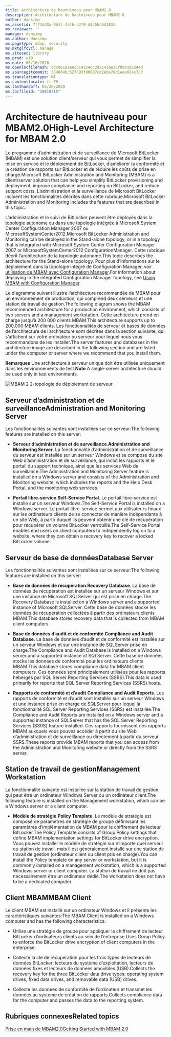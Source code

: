 ```yaml
---
title: Architecture de hautniveau pour MBAM2.0
description: Architecture de hautniveau pour MBAM2.0
author: dansimp
ms.assetid: 7f73dd3a-0b1f-4af6-a2f0-d0c5bc5d183a
ms.reviewer: ''
manager: dansimp
ms.author: dansimp
ms.pagetype: mdop, security
ms.mktglfcycl: manage
ms.sitesec: library
ms.prod: w10
ms.date: 06/16/2016
ms.openlocfilehash: ddc061a1aec5141548c2d2141be38f8501d2244d
ms.sourcegitcommit: 354664bc527d93f80687cd2eba70d1eea024c7c3
ms.translationtype: MT
ms.contentlocale: fr-FR
ms.lasthandoff: 06/26/2020
ms.locfileid: "10810715"
---
```

# <span data-ttu-id="7a50f-103">Architecture de hautniveau pour MBAM2.0</span><span class="sxs-lookup"><span data-stu-id="7a50f-103">High-Level Architecture for MBAM 2.0</span></span>


<span data-ttu-id="7a50f-104">Le programme d’administration et de surveillance de Microsoft BitLocker (MBAM) est une solution client/serveur qui vous permet de simplifier la mise en service et le déploiement de BitLocker, d’améliorer la conformité et la création de rapports sur BitLocker et de réduire les coûts de prise en charge.</span><span class="sxs-lookup"><span data-stu-id="7a50f-104">Microsoft BitLocker Administration and Monitoring (MBAM) is a client/server solution that can help you simplify BitLocker provisioning and deployment, improve compliance and reporting on BitLocker, and reduce support costs.</span></span> <span data-ttu-id="7a50f-105">L’administration et la surveillance de Microsoft BitLocker incluent les fonctionnalités décrites dans cette rubrique.</span><span class="sxs-lookup"><span data-stu-id="7a50f-105">Microsoft BitLocker Administration and Monitoring includes the features that are described in this topic.</span></span>

<span data-ttu-id="7a50f-106">L’administration et le suivi de BitLocker peuvent être déployés dans la topologie autonome ou dans une topologie intégrée à Microsoft System Center Configuration Manager 2007 ou MicrosoftSystemCenter2012.</span><span class="sxs-lookup"><span data-stu-id="7a50f-106">Microsoft BitLocker Administration and Monitoring can be deployed in the Stand-alone topology, or in a topology that is integrated with Microsoft System Center Configuration Manager 2007 or MicrosoftSystemCenter2012 ConfigurationManager.</span></span> <span data-ttu-id="7a50f-107">Cette rubrique décrit l’architecture de la topologie autonome.</span><span class="sxs-lookup"><span data-stu-id="7a50f-107">This topic describes the architecture for the Stand-alone topology.</span></span> <span data-ttu-id="7a50f-108">Pour plus d’informations sur le déploiement dans la topologie intégré de Configuration Manager, voir [utilisation de MBAM avec Configuration Manager](using-mbam-with-configuration-manager.md).</span><span class="sxs-lookup"><span data-stu-id="7a50f-108">For information about deploying in the integrated Configuration Manager topology, see [Using MBAM with Configuration Manager](using-mbam-with-configuration-manager.md).</span></span>

<span data-ttu-id="7a50f-109">Le diagramme suivant illustre l’architecture recommandée de MBAM pour un environnement de production, qui comprend deux serveurs et une station de travail de gestion.</span><span class="sxs-lookup"><span data-stu-id="7a50f-109">The following diagram shows the MBAM recommended architecture for a production environment, which consists of two servers and a management workstation.</span></span> <span data-ttu-id="7a50f-110">Cette architecture prend en charge jusqu’à 200 000 clients MBAM.</span><span class="sxs-lookup"><span data-stu-id="7a50f-110">This architecture supports up to 200,000 MBAM clients.</span></span> <span data-ttu-id="7a50f-111">Les fonctionnalités de serveur et bases de données de l’architecture de l’architecture sont décrites dans la section suivante, qui s’affichent sur votre ordinateur ou serveur pour lequel nous vous recommandons de les installer.</span><span class="sxs-lookup"><span data-stu-id="7a50f-111">The server features and databases in the architecture image are described in the following section and are listed under the computer or server where we recommend that you install them.</span></span>

<span data-ttu-id="7a50f-112">**Remarques**  Une architecture à serveur unique doit être utilisée uniquement dans les environnements de test.</span><span class="sxs-lookup"><span data-stu-id="7a50f-112">**Note** A single-server architecture should be used only in test environments.</span></span>

 

![MBAM 2 2-topologie de déploiement de serveur](images/mbam2-3-servers.gif)

## <span data-ttu-id="7a50f-114">Serveur d’administration et de surveillance</span><span class="sxs-lookup"><span data-stu-id="7a50f-114">Administration and Monitoring Server</span></span>


<span data-ttu-id="7a50f-115">Les fonctionnalités suivantes sont installées sur ce serveur:</span><span class="sxs-lookup"><span data-stu-id="7a50f-115">The following features are installed on this server:</span></span>

-   <span data-ttu-id="7a50f-116">**Serveur d’administration et de surveillance**.</span><span class="sxs-lookup"><span data-stu-id="7a50f-116">**Administration and Monitoring Server**.</span></span> <span data-ttu-id="7a50f-117">La fonctionnalité d’administration et de surveillance du serveur est installée sur un serveur Windows et se compose du site Web d’administration et de surveillance, qui inclut les rapports et le portail du support technique, ainsi que les services Web de surveillance.</span><span class="sxs-lookup"><span data-stu-id="7a50f-117">The Administration and Monitoring Server feature is installed on a Windows server and consists of the Administration and Monitoring website, which includes the reports and the Help Desk Portal, and the monitoring web services.</span></span>

-   <span data-ttu-id="7a50f-118">**Portail libre-service**.</span><span class="sxs-lookup"><span data-stu-id="7a50f-118">**Self-Service Portal**.</span></span> <span data-ttu-id="7a50f-119">Le portail libre-service est installé sur un serveur Windows.</span><span class="sxs-lookup"><span data-stu-id="7a50f-119">The Self-Service Portal is installed on a Windows server.</span></span> <span data-ttu-id="7a50f-120">Le portail libre-service permet aux utilisateurs finaux sur les ordinateurs clients de se connecter de manière indépendante à un site Web, à partir duquel ils peuvent obtenir une clé de récupération pour récupérer un volume BitLocker verrouillé.</span><span class="sxs-lookup"><span data-stu-id="7a50f-120">The Self-Service Portal enables end users on client computers to independently log on to a website, where they can obtain a recovery key to recover a locked BitLocker volume.</span></span>

## <span data-ttu-id="7a50f-121">Serveur de base de données</span><span class="sxs-lookup"><span data-stu-id="7a50f-121">Database Server</span></span>


<span data-ttu-id="7a50f-122">Les fonctionnalités suivantes sont installées sur ce serveur:</span><span class="sxs-lookup"><span data-stu-id="7a50f-122">The following features are installed on this server:</span></span>

-   <span data-ttu-id="7a50f-123">**Base de données de récupération**.</span><span class="sxs-lookup"><span data-stu-id="7a50f-123">**Recovery Database**.</span></span> <span data-ttu-id="7a50f-124">La base de données de récupération est installée sur un serveur Windows et sur une instance de Microsoft SQLServer qui est prise en charge.</span><span class="sxs-lookup"><span data-stu-id="7a50f-124">The Recovery Database is installed on a Windows server and a supported instance of Microsoft SQLServer.</span></span> <span data-ttu-id="7a50f-125">Cette base de données stocke les données de récupération collectées à partir des ordinateurs clients MBAM.</span><span class="sxs-lookup"><span data-stu-id="7a50f-125">This database stores recovery data that is collected from MBAM client computers.</span></span>

-   <span data-ttu-id="7a50f-126">**Base de données d’audit et de conformité**.</span><span class="sxs-lookup"><span data-stu-id="7a50f-126">**Compliance and Audit Database**.</span></span> <span data-ttu-id="7a50f-127">La base de données d’audit et de conformité est installée sur un serveur Windows et sur une instance de SQLServer prise en charge.</span><span class="sxs-lookup"><span data-stu-id="7a50f-127">The Compliance and Audit Database is installed on a Windows server and a supported instance of SQLServer.</span></span> <span data-ttu-id="7a50f-128">Cette base de données stocke les données de conformité pour les ordinateurs clients MBAM.</span><span class="sxs-lookup"><span data-stu-id="7a50f-128">This database stores compliance data for MBAM client computers.</span></span> <span data-ttu-id="7a50f-129">Ces données sont principalement utilisées pour les rapports hébergés par SQL Server Reporting Services (SSRS).</span><span class="sxs-lookup"><span data-stu-id="7a50f-129">This data is used primarily for reports that SQL Server Reporting Services (SSRS) hosts.</span></span>

-   <span data-ttu-id="7a50f-130">**Rapports de conformité et d’audit**.</span><span class="sxs-lookup"><span data-stu-id="7a50f-130">**Compliance and Audit Reports**.</span></span> <span data-ttu-id="7a50f-131">Les rapports de conformité et d’audit sont installés sur un serveur Windows et une instance prise en charge de SQLServer pour lequel la fonctionnalité SQL Server Reporting Services (SSRS) est installée.</span><span class="sxs-lookup"><span data-stu-id="7a50f-131">The Compliance and Audit Reports are installed on a Windows server and a supported instance of SQLServer that has the SQL Server Reporting Services (SSRS) feature installed.</span></span> <span data-ttu-id="7a50f-132">Ces rapports fournissent des rapports MBAM auxquels vous pouvez accéder à partir du site Web d’administration et de surveillance ou directement à partir du serveur SSRS.</span><span class="sxs-lookup"><span data-stu-id="7a50f-132">These reports provide MBAM reports that you can access from the Administration and Monitoring website or directly from the SSRS server.</span></span>

## <span data-ttu-id="7a50f-133">Station de travail de gestion</span><span class="sxs-lookup"><span data-stu-id="7a50f-133">Management Workstation</span></span>


<span data-ttu-id="7a50f-134">La fonctionnalité suivante est installée sur la station de travail de gestion, qui peut être un ordinateur Windows Server ou un ordinateur client.</span><span class="sxs-lookup"><span data-stu-id="7a50f-134">The following feature is installed on the Management workstation, which can be a Windows server or a client computer.</span></span>

-   <span data-ttu-id="7a50f-135">**Modèle de stratégie**.</span><span class="sxs-lookup"><span data-stu-id="7a50f-135">**Policy Template**.</span></span> <span data-ttu-id="7a50f-136">Le modèle de stratégie est composé de paramètres de stratégie de groupe définissant les paramètres d’implémentation de MBAM pour le chiffrement de lecteur BitLocker.</span><span class="sxs-lookup"><span data-stu-id="7a50f-136">The Policy Template consists of Group Policy settings that define MBAM implementation settings for BitLocker drive encryption.</span></span> <span data-ttu-id="7a50f-137">Vous pouvez installer le modèle de stratégie sur n’importe quel serveur ou station de travail, mais il est généralement installé sur une station de travail de gestion (ordinateur client ou client pris en charge).</span><span class="sxs-lookup"><span data-stu-id="7a50f-137">You can install the Policy template on any server or workstation, but it is commonly installed on a management workstation, which is a supported Windows server or client computer.</span></span> <span data-ttu-id="7a50f-138">La station de travail ne doit pas nécessairement être un ordinateur dédié.</span><span class="sxs-lookup"><span data-stu-id="7a50f-138">The workstation does not have to be a dedicated computer.</span></span>

## <a href="" id="---------mbam-client"></a> <span data-ttu-id="7a50f-139">Client MBAM</span><span class="sxs-lookup"><span data-stu-id="7a50f-139">MBAM Client</span></span>


<span data-ttu-id="7a50f-140">Le client MBAM est installé sur un ordinateur Windows et il présente les caractéristiques suivantes:</span><span class="sxs-lookup"><span data-stu-id="7a50f-140">The MBAM Client is installed on a Windows computer and has the following characteristics:</span></span>

-   <span data-ttu-id="7a50f-141">Utilise une stratégie de groupe pour appliquer le chiffrement de lecteur BitLocker d’ordinateurs clients au sein de l’entreprise.</span><span class="sxs-lookup"><span data-stu-id="7a50f-141">Uses Group Policy to enforce the BitLocker drive encryption of client computers in the enterprise.</span></span>

-   <span data-ttu-id="7a50f-142">Collecte la clé de récupération pour les trois types de lecteurs de données BitLocker: lecteurs du système d’exploitation, lecteurs de données fixes et lecteurs de données amovibles (USB).</span><span class="sxs-lookup"><span data-stu-id="7a50f-142">Collects the recovery key for the three BitLocker data drive types: operating system drives, fixed data drives, and removable data (USB) drives.</span></span>

-   <span data-ttu-id="7a50f-143">Collecte les données de conformité de l’ordinateur et transmet les données au système de création de rapports.</span><span class="sxs-lookup"><span data-stu-id="7a50f-143">Collects compliance data for the computer and passes the data to the reporting system.</span></span>

## <span data-ttu-id="7a50f-144">Rubriques connexes</span><span class="sxs-lookup"><span data-stu-id="7a50f-144">Related topics</span></span>


[<span data-ttu-id="7a50f-145">Prise en main de MBAM2.0</span><span class="sxs-lookup"><span data-stu-id="7a50f-145">Getting Started with MBAM 2.0</span></span>](getting-started-with-mbam-20-mbam-2.md)

 

 






